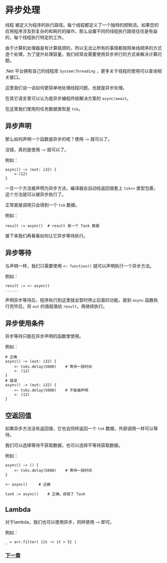 # 异步处理
线程 被定义为程序的执行路径。每个线程都定义了一个独特的控制流。如果您的应用程序涉及到复杂的和耗时的操作，那么设置不同的线程执行路径往往是有益的，每个线程执行特定的工作。  

由于计算机处理器是有计算瓶颈的，所以无法让所有的事情都按照单线顺序的方式逐个处理，为了提升处理容量，我们经常会需要使用异步并行的方式来解决计算问题。  

.Net 平台拥有自己的线程库 `System\Threading` ，更多关于线程的使用可以查询相关接口。  

这里我们谈一谈如何更简单地处理线程问题，也就是异步处理。  

在其它语言里可以认为是异步编程终级解决方案的 `async/await`。  

在这里我们使用的任务数据类型是 `tsk`。

## 异步声明
那么如何声明一个函数是异步的呢？使用 `~>` 就可以了。

没错，真的是使用 `~>` 就可以了。

例如：
```
async() ~> (out: i32) { 
    <-(12)
}
```
一旦一个方法被声明为异步方法，编译器会自动给返回值套上 `tsk<>` 类型包裹，这个方法就可以被异步执行了。

正常直接调用只会得到一个 `tsk` 数据。

例如：
```
result := async()  # result 是一个 Task 数据
```
接下来我们再看看如何让它异步等待执行。
## 异步等待
与声明一样，我们只需要使用 `<~ function()` 就可以声明执行一个异步方法。

例如：
```
result := <~ async()
......
```
声明异步等待后，程序执行到这里就会暂时停止后面的功能，直到 `async` 函数执行完毕后，将 `out` 的值赋值给 `result`，再继续执行。
## 异步使用条件
异步等待只能在异步声明的函数里使用。

例如：
```
# 正确
async() ~> (out: i32) {
    <~ tsks.delay(5000)    # 等待一段时间
    <- (12)
}
# 错误
async() -> (out: i32) {
    <~ tsks.delay(5000)    # 不能被声明
    <- (12)
}
```
## 空返回值
如果异步方法没有返回值，它也会同样返回一个 `tsk` 数据，外部调用一样可以等待。

我们可以选择等待不获取数据，也可以选择不等待获取数据。

例如：
```
async() ~> () {
    <~ tsks.delay(5000)    # 等待一段时间
}

<~ async()     # 正确

task := async()    # 正确，获取了 Task
```
## Lambda
对于lambda，我们也可以使用异步，同样使用 `~>` 即可。

例如：
```
_ = arr.filter( {it ~> it > 5} )
```
### [下一章](generic.md)
